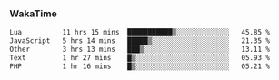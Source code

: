 ### WakaTime

<!--START_SECTION:waka-->

```txt
Lua          11 hrs 15 mins  ███████████▒░░░░░░░░░░░░░   45.85 %
JavaScript   5 hrs 14 mins   █████▒░░░░░░░░░░░░░░░░░░░   21.35 %
Other        3 hrs 13 mins   ███▒░░░░░░░░░░░░░░░░░░░░░   13.11 %
Text         1 hr 27 mins    █▒░░░░░░░░░░░░░░░░░░░░░░░   05.93 %
PHP          1 hr 16 mins    █▒░░░░░░░░░░░░░░░░░░░░░░░   05.21 %
```

<!--END_SECTION:waka-->
